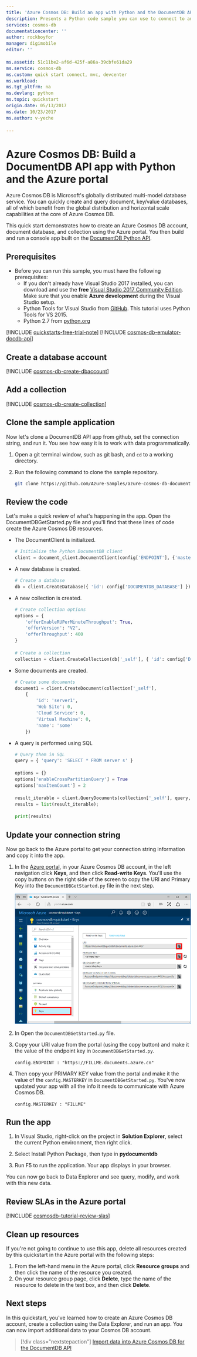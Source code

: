 ```yaml
---
title: 'Azure Cosmos DB: Build an app with Python and the DocumentDB API | Azure'
description: Presents a Python code sample you can use to connect to and query the Azure Cosmos DB DocumentDB API
services: cosmos-db
documentationcenter: ''
author: rockboyfor
manager: digimobile
editor: ''

ms.assetid: 51c11be2-af6d-425f-a86a-39cbfe61da29
ms.service: cosmos-db
ms.custom: quick start connect, mvc, devcenter
ms.workload: 
ms.tgt_pltfrm: na
ms.devlang: python
ms.topic: quickstart
origin.date: 05/13/2017
ms.date: 10/23/2017
ms.author: v-yeche

---
```

# Azure Cosmos DB: Build a DocumentDB API app with Python and the Azure portal

Azure Cosmos DB is Microsoft's globally distributed multi-model database service. You can quickly create and query document, key/value databases, all of which benefit from the global distribution and horizontal scale capabilities at the core of Azure Cosmos DB. 
<!-- Not Available on Graph -->

This quick start demonstrates how to create an Azure Cosmos DB account, document database, and collection using the Azure portal. You then build and run a console app built on the [DocumentDB Python API](documentdb-sdk-python.md).

## Prerequisites

* Before you can run this sample, you must have the following prerequisites:
    * If you don't already have Visual Studio 2017 installed, you can download and use the **free** [Visual Studio 2017 Community Edition](https://www.visualstudio.com/downloads/). Make sure that you enable **Azure development** during the Visual Studio setup.
    * Python Tools for Visual Studio from [GitHub](http://microsoft.github.io/PTVS/). This tutorial uses Python Tools for VS 2015.
    * Python 2.7 from [python.org](https://www.python.org/downloads/release/python-2712/)

[!INCLUDE [quickstarts-free-trial-note](../../includes/quickstarts-free-trial-note.md)] 
[!INCLUDE [cosmos-db-emulator-docdb-api](../../includes/cosmos-db-emulator-docdb-api.md)]

## Create a database account

[!INCLUDE [cosmos-db-create-dbaccount](../../includes/cosmos-db-create-dbaccount.md)]

## Add a collection

[!INCLUDE [cosmos-db-create-collection](../../includes/cosmos-db-create-collection.md)]

## Clone the sample application

Now let's clone a DocumentDB API app from github, set the connection string, and run it. You see how easy it is to work with data programmatically. 

1. Open a git terminal window, such as git bash, and `cd` to a working directory.  

2. Run the following command to clone the sample repository. 

    ```bash
    git clone https://github.com/Azure-Samples/azure-cosmos-db-documentdb-python-getting-started.git
    ```  
## Review the code

Let's make a quick review of what's happening in the app. Open the DocumentDBGetStarted.py file and you'll find that these lines of code create the Azure Cosmos DB resources. 

* The DocumentClient is initialized.

    ```python
    # Initialize the Python DocumentDB client
    client = document_client.DocumentClient(config['ENDPOINT'], {'masterKey': config['MASTERKEY']})
    ```

* A new database is created.

    ```python
    # Create a database
    db = client.CreateDatabase({ 'id': config['DOCUMENTDB_DATABASE'] })
    ```

* A new collection is created.

    ```python
    # Create collection options
    options = {
        'offerEnableRUPerMinuteThroughput': True,
        'offerVersion': "V2",
        'offerThroughput': 400
    }

    # Create a collection
    collection = client.CreateCollection(db['_self'], { 'id': config['DOCUMENTDB_COLLECTION'] }, options)
    ```

* Some documents are created.

    ```python
    # Create some documents
    document1 = client.CreateDocument(collection['_self'],
        { 
            'id': 'server1',
            'Web Site': 0,
            'Cloud Service': 0,
            'Virtual Machine': 0,
            'name': 'some' 
        })
    ```

* A query is performed using SQL

    ```python
    # Query them in SQL
    query = { 'query': 'SELECT * FROM server s' }    

    options = {} 
    options['enableCrossPartitionQuery'] = True
    options['maxItemCount'] = 2

    result_iterable = client.QueryDocuments(collection['_self'], query, options)
    results = list(result_iterable);

    print(results)
    ```

## Update your connection string

Now go back to the Azure portal to get your connection string information and copy it into the app.

1. In the [Azure portal](http://portal.azure.cn/), in your Azure Cosmos DB account, in the left navigation click **Keys**, and then click **Read-write Keys**. You'll use the copy buttons on the right side of the screen to copy the URI and Primary Key into the `DocumentDBGetStarted.py` file in the next step.

    ![View and copy an access key in the Azure portal, Keys blade](./media/create-documentdb-dotnet/keys.png)

2. In Open the `DocumentDBGetStarted.py` file. 

3. Copy your URI value from the portal (using the copy button) and make it the value of the endpoint key in `DocumentDBGetStarted.py`. 

    `config.ENDPOINT : "https://FILLME.documents.azure.cn"`

4. Then copy your PRIMARY KEY value from the portal and make it the value of the `config.MASTERKEY` in `DocumentDBGetStarted.py`. You've now updated your app with all the info it needs to communicate with Azure Cosmos DB. 

    `config.MASTERKEY : "FILLME"`

## Run the app
1. In Visual Studio, right-click on the project in **Solution Explorer**, select the current Python environment, then right click.

2. Select Install Python Package, then type in **pydocumentdb**

3. Run F5 to run the application. Your app displays in your browser. 

You can now go back to Data Explorer and see query, modify, and work with this new data. 

## Review SLAs in the Azure portal

[!INCLUDE [cosmosdb-tutorial-review-slas](../../includes/cosmos-db-tutorial-review-slas.md)]

## Clean up resources

If you're not going to continue to use this app, delete all resources created by this quickstart in the Azure portal with the following steps:

1. From the left-hand menu in the Azure portal, click **Resource groups** and then click the name of the resource you created. 
2. On your resource group page, click **Delete**, type the name of the resource to delete in the text box, and then click **Delete**.

## Next steps

In this quickstart, you've learned how to create an Azure Cosmos DB account, create a collection using the Data Explorer, and run an app. You can now import additional data to your Cosmos DB account. 

> [!div class="nextstepaction"]
> [Import data into Azure Cosmos DB for the DocumentDB API](import-data.md)

<!--Update_Description: update meta properties-->